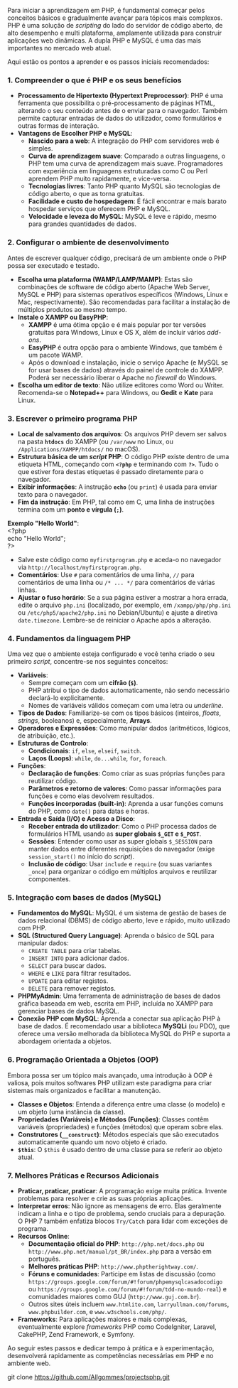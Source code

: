 Para iniciar a aprendizagem em PHP, é fundamental começar pelos conceitos básicos e gradualmente avançar para tópicos mais complexos. PHP é uma solução de *scripting* do lado do servidor de código aberto, de alto desempenho e multi plataforma, amplamente utilizada para construir aplicações web dinâmicas. A dupla PHP e MySQL é uma das mais importantes no mercado web atual.

Aqui estão os pontos a aprender e os passos iniciais recomendados:

### **1\. Compreender o que é PHP e os seus benefícios**

* **Processamento de Hipertexto (Hypertext Preprocessor)**: PHP é uma ferramenta que possibilita o pré-processamento de páginas HTML, alterando o seu conteúdo antes de o enviar para o navegador. Também permite capturar entradas de dados do utilizador, como formulários e outras formas de interação.  
* **Vantagens de Escolher PHP e MySQL**:  
  * **Nascido para a web**: A integração do PHP com servidores web é simples.  
  * **Curva de aprendizagem suave**: Comparado a outras linguagens, o PHP tem uma curva de aprendizagem mais suave. Programadores com experiência em linguagens estruturadas como C ou Perl aprendem PHP muito rapidamente, e vice-versa.  
  * **Tecnologias livres**: Tanto PHP quanto MySQL são tecnologias de código aberto, o que as torna gratuitas.  
  * **Facilidade e custo de hospedagem**: É fácil encontrar e mais barato hospedar serviços que oferecem PHP e MySQL.  
  * **Velocidade e leveza do MySQL**: MySQL é leve e rápido, mesmo para grandes quantidades de dados.

### **2\. Configurar o ambiente de desenvolvimento**

Antes de escrever qualquer código, precisará de um ambiente onde o PHP possa ser executado e testado.

* **Escolha uma plataforma (WAMP/LAMP/MAMP)**: Estas são combinações de software de código aberto (Apache Web Server, MySQL e PHP) para sistemas operativos específicos (Windows, Linux e Mac, respectivamente). São recomendadas para facilitar a instalação de múltiplos produtos ao mesmo tempo.  
* **Instale o XAMPP ou EasyPHP**:  
  * **XAMPP** é uma ótima opção e é mais popular por ter versões gratuitas para Windows, Linux e OS X, além de incluir vários *add-ons*.  
  * **EasyPHP** é outra opção para o ambiente Windows, que também é um pacote WAMP.  
  * Após o download e instalação, inicie o serviço Apache (e MySQL se for usar bases de dados) através do painel de controle do XAMPP. Poderá ser necessário liberar o Apache no *firewall* do Windows.  
* **Escolha um editor de texto**: Não utilize editores como Word ou Writer. Recomenda-se o **Notepad++** para Windows, ou **Gedit** e **Kate** para Linux.

### **3\. Escrever o primeiro programa PHP**

* **Local de salvamento dos arquivos**: Os arquivos PHP devem ser salvos na pasta **`htdocs`** do XAMPP (ou `/var/www` no Linux, ou `/Applications/XAMPP/htdocs/` no macOS).  
* **Estrutura básica de um *script* PHP**: O código PHP existe dentro de uma etiqueta HTML, começando com **`<?php`** e terminando com **`?>`**. Tudo o que estiver fora destas etiquetas é passado diretamente para o navegador.  
* **Exibir informações**: A instrução **`echo`** (ou `print`) é usada para enviar texto para o navegador.  
* **Fim da instrução**: Em PHP, tal como em C, uma linha de instruções termina com um **ponto e vírgula (`;`)**.

**Exemplo "Hello World"**:  
 \<?php  
    echo "Hello World";  
?\>

*  Salve este código como `myfirstprogram.php` e aceda-o no navegador via `http://localhost/myfirstprogram.php`.  
* **Comentários**: Use `#` para comentários de uma linha, `//` para comentários de uma linha ou `/* ... */` para comentários de várias linhas.  
* **Ajustar o fuso horário**: Se a sua página estiver a mostrar a hora errada, edite o arquivo `php.ini` (localizado, por exemplo, em `/xampp/php/php.ini` ou `/etc/php5/apache2/php.ini` no Debian/Ubuntu) e ajuste a diretiva `date.timezone`. Lembre-se de reiniciar o Apache após a alteração.

### **4\. Fundamentos da linguagem PHP**

Uma vez que o ambiente esteja configurado e você tenha criado o seu primeiro *script*, concentre-se nos seguintes conceitos:

* **Variáveis**:  
  * Sempre começam com um **cifrão (`$`)**.  
  * PHP atribui o tipo de dados automaticamente, não sendo necessário declará-lo explicitamente.  
  * Nomes de variáveis válidos começam com uma letra ou *underline*.  
* **Tipos de Dados**: Familiarize-se com os tipos básicos (inteiros, *floats*, *strings*, booleanos) e, especialmente, **Arrays**.  
* **Operadores e Expressões**: Como manipular dados (aritméticos, lógicos, de atribuição, etc.).  
* **Estruturas de Controlo**:  
  * **Condicionais**: `if`, `else`, `elseif`, `switch`.  
  * **Laços (Loops)**: `while`, `do...while`, `for`, `foreach`.  
* **Funções**:  
  * **Declaração de funções**: Como criar as suas próprias funções para reutilizar código.  
  * **Parâmetros e retorno de valores**: Como passar informações para funções e como elas devolvem resultados.  
  * **Funções incorporadas (built-in)**: Aprenda a usar funções comuns do PHP, como `date()` para datas e horas.  
* **Entrada e Saída (I/O) e Acesso a Disco**:  
  * **Receber entrada do utilizador**: Como o PHP processa dados de formulários HTML usando as **super globais `$_GET` e `$_POST`**.  
  * **Sessões**: Entender como usar as super globais `$_SESSION` para manter dados entre diferentes requisições do navegador (exige `session_start()` no início do *script*).  
  * **Inclusão de código**: Usar `include` e `require` (ou suas variantes `_once`) para organizar o código em múltiplos arquivos e reutilizar componentes.

### **5\. Integração com bases de dados (MySQL)**

* **Fundamentos do MySQL**: MySQL é um sistema de gestão de bases de dados relacional (DBMS) de código aberto, leve e rápido, muito utilizado com PHP.  
* **SQL (Structured Query Language)**: Aprenda o básico de SQL para manipular dados:  
  * `CREATE TABLE` para criar tabelas.  
  * `INSERT INTO` para adicionar dados.  
  * `SELECT` para buscar dados.  
  * `WHERE` e `LIKE` para filtrar resultados.  
  * `UPDATE` para editar registos.  
  * `DELETE` para remover registos.  
* **PHPMyAdmin**: Uma ferramenta de administração de bases de dados gráfica baseada em web, escrita em PHP, incluída no XAMPP para gerenciar bases de dados MySQL.  
* **Conexão PHP com MySQL**: Aprenda a conectar sua aplicação PHP à base de dados. É recomendado usar a biblioteca **MySQLi** (ou PDO), que oferece uma versão melhorada da biblioteca MySQL do PHP e suporta a abordagem orientada a objetos.

### **6\. Programação Orientada a Objetos (OOP)**

Embora possa ser um tópico mais avançado, uma introdução à OOP é valiosa, pois muitos softwares PHP utilizam este paradigma para criar sistemas mais organizados e facilitar a manutenção.

* **Classes e Objetos**: Entenda a diferença entre uma classe (o modelo) e um objeto (uma instância da classe).  
* **Propriedades (Variáveis) e Métodos (Funções)**: Classes contêm variáveis (propriedades) e funções (métodos) que operam sobre elas.  
* **Construtores (`__construct`)**: Métodos especiais que são executados automaticamente quando um novo objeto é criado.  
* **`$this`**: O `$this` é usado dentro de uma classe para se referir ao objeto atual.

### **7\. Melhores Práticas e Recursos Adicionais**

* **Praticar, praticar, praticar**: A programação exige muita prática. Invente problemas para resolver e crie as suas próprias aplicações.  
* **Interpretar erros**: Não ignore as mensagens de erro. Elas geralmente indicam a linha e o tipo de problema, sendo cruciais para a depuração. O PHP 7 também enfatiza blocos `Try/Catch` para lidar com exceções de programa.  
* **Recursos Online**:  
  * **Documentação oficial do PHP**: `http://php.net/docs.php` ou `http://www.php.net/manual/pt_BR/index.php` para a versão em português.  
  * **Melhores práticas PHP**: `http://www.phptherightway.com/`.  
  * **Fóruns e comunidades**: Participe em listas de discussão (como `https://groups.google.com/forum/#!forum/phpemysqlcasadocodigo` ou `https://groups.google.com/forum/#!forum/tdd-no-mundo-real`) e comunidades maiores como GUJ (`http://www.guj.com.br`).  
  * Outros sites úteis incluem `www.htmlite.com`, `larryullman.com/forums`, `www.phpbuilder.com`, e `www.w3schools.com/php/`.  
* **Frameworks**: Para aplicações maiores e mais complexas, eventualmente explore *frameworks* PHP como CodeIgniter, Laravel, CakePHP, Zend Framework, e Symfony.

Ao seguir estes passos e dedicar tempo à prática e à experimentação, desenvolverá rapidamente as competências necessárias em PHP e no ambiente web.

git clone https://github.com/Allgommes/projectsphp.git



